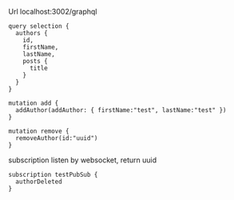 Url localhost:3002/graphql

```graql
query selection {
  authors {
    id,
    firstName,
    lastName,
    posts {
      title
    }
  }
}

mutation add {
  addAuthor(addAuthor: { firstName:"test", lastName:"test" })
}

mutation remove {
  removeAuthor(id:"uuid")
}
```

subscription listen by websocket, return uuid
```graql
subscription testPubSub {
  authorDeleted
}
```
